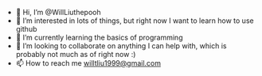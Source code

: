 - 👋 Hi, I’m @WillLiuthepooh
- 👀 I’m interested in lots of things, but right now I want to learn how to use github
- 🌱 I’m currently learning the basics of programming
- 💞️ I’m looking to collaborate on anything I can help with, which is probably not much as of right now :)
- 📫 How to reach me willtliu1999@gmail.com

<!---
WillLiuthepooh/WillLiuthepooh is a ✨ special ✨ repository because its `README.md` (this file) appears on your GitHub profile.
You can click the Preview link to take a look at your changes.
--->
